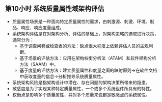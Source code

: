 ## 第10小时 系统质量属性域架构评估
- 质量属性场景是一种面向特定质量属性的需求，由刺激源、刺激、环境、制品、响应、响应度量组成。
- 系统架构评估是在对架构分析、评估的基础上，对架构策略的选取进行决策，通常分为：
	- 基于调查问卷或检查表的方法：缺点很大程度上依赖评估人员的主观判断。
	- 基于场景的评估方法：应用在架构权衡分析法（ATAM）和软件架构分析方法（SAAM）中。
	- 基于度量的评估方法：建立质量属性和度量之间的映射原则→在软件文档中获取度量的信息→分析推导系统质量属性。
- 系统架构风险是指架构设计中潜在、存在问题的架构决策所带来的隐患。
- 敏感度是为了实现某种特定质量属性，一个或多个系统组件所具有的特性。
- 权衡点是影响多个质量属性，并对多个质量来说都是敏感点的系统属性。